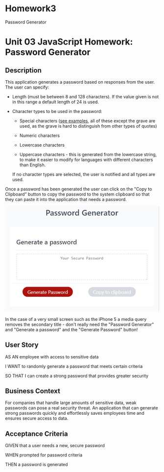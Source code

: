 # Homework3
Password Generator 


# Unit 03 JavaScript Homework: Password Generator

## Description

This application generates a password based on responses from the user.   The user can specify: 

* Length (must be between 8 and 128 characters).  If the value given is not in this range a 
default length of 24 is used.  

* Character types to be used in the password:

  * Special characters ([see examples](https://www.owasp.org/index.php/Password_special_characters), all
  of these except the grave are used, as the grave is hard to distinguish from other types of quotes)

  * Numeric characters

  * Lowercase characters

  * Uppercase characters - this is generated from the lowercase string, to make it easier to modify 
  for languages with different characters than English.   

  If no character types are selected, the user is notified and all types are used.  

Once a password has been generated the user can click on the "Copy to Clipboard" button to copy the password
to the system clipboard so that they can paste it into the application that needs a password.   

![password generator screen shot](./PasswordGenerator.png)

In the case of a very small screen such as the iPhone 5 a media query removes the secondary title - don't really 
need the "Password Generator" and "Generate a password" and the "Generate Password" button!  


## User Story

AS AN employee with access to sensitive data

I WANT to randomly generate a password that meets certain criteria

SO THAT I can create a strong password that provides greater security

## Business Context

For companies that handle large amounts of sensitive data, weak passwords can pose a real security threat. An application that can generate strong passwords quickly and effortlessly saves employees time and ensures secure access to data.

## Acceptance Criteria

GIVEN that a user needs a new, secure password

WHEN prompted for password criteria

THEN a password is generated

 